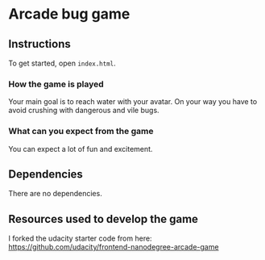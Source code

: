# Arcade bug game

## Instructions
To get started, open `index.html`.

### How the game is played
Your main goal is to reach water with your avatar. On your way you have to avoid crushing with dangerous and vile bugs.

### What can you expect from the game
You can expect a lot of fun and excitement.

## Dependencies
There are no dependencies.

##  Resources used to develop the game

I forked the udacity starter code from here: https://github.com/udacity/frontend-nanodegree-arcade-game
